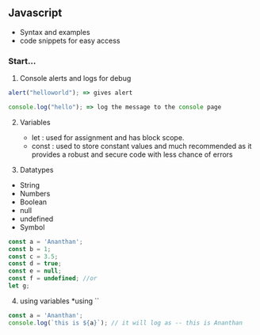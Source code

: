 ## Javascript 

- Syntax and examples
- code snippets for easy access

### Start...

1. Console alerts and logs for debug

```javascript
alert("helloworld"); => gives alert

console.log("hello"); => log the message to the console page
```

2. Variables

    * let 
      : used for assignment and has block scope.
    * const
      : used to store constant values and much recommended as it provides a robust and secure code with less chance of errors


3. Datatypes
* String 
* Numbers
* Boolean
* null
* undefined
* Symbol

```javascript
const a = 'Ananthan';
const b = 1;
const c = 3.5;
const d = true;
const e = null;
const f = undefined; //or
let g;
```
4. using variables 
*using ``
```javascript
const a = 'Ananthan';
console.log(`this is ${a}`); // it will log as -- this is Ananthan
```

